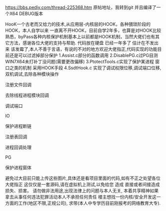 https://bbs.pediy.com/thread-225368.htm
原帖地址，我转到git 并且编译了一个X64 DEBUG版本

HooK一个古老而又给力的技术,从应用层-内核层的HOOK，各种猥琐阶段的HOOK，本人自学以来 一直离不开HOOK，目前自学2年多，也算是对HOOK比较熟悉，byPass各种内核保护机制基本上以前都是HOOK机制，当然大佬们也有其它方法，感谢各位大佬的支持与帮助.
代码放在硬盘 已经一年多了 估计在不发出来 该发霉了,本人不善于言语，有说的不对的地方欢迎大佬指正,代码实现的功能目前还是可以过滤掉部分保护
1.Assist.c部分的函数调用
2.DisablePG.c过PG目测WIN7X64未打补丁没问题(需要更改偏移)
3.PtotectTools.c实现了保护某进程 窗口之类的机制 采用HOOK手段
4.SsdtHook.c 实现了调试权限位移,调试端口位移,双机调试,去除各种模块操作

注册文件回调

去除线程进程模块回调

调试端口

IO

保护进程断链

注册表回调

进程回调处理

PG

保护进程窗体

避免过大目前只能上传这些图片,具体还是看项目里面的代码,如有不正之处望各位大佬指正
这仅仅是一套源码,请在虚拟机上测试,以免给您 造成 直接或者间接造成损失、损害。
请勿做非法用途,出现法律上的问题与本人无关, 本着共享精神如果拿去从事任何违法犯罪活动本人不承担任何责任
楼主想找一份内核/安全开发这一方面的工作(地区不限,正规公司), 求带(本人中专学历目前刚报考的网络教育大专). 
